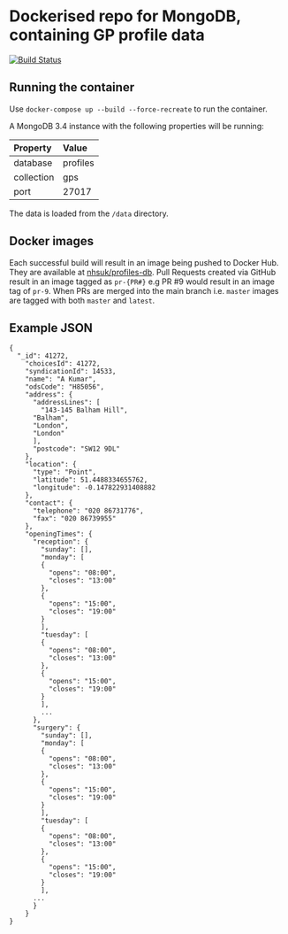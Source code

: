 # Dockerised repo for MongoDB, containing GP profile data

[![Build Status](https://travis-ci.org/nhsuk/profiles-db.svg?branch=master)](https://travis-ci.org/nhsuk/profiles-db)

## Running the container

Use `docker-compose up --build --force-recreate` to run the container.

A MongoDB 3.4 instance with the following properties will be running:

| Property   | Value        |
|:-----------|:-------------|
| database   | profiles     |
| collection | gps          |
| port       | 27017        |

The data is loaded from the `/data` directory.

## Docker images

Each successful build will result in an image being pushed to Docker Hub. They are available at [nhsuk/profiles-db](https://hub.docker.com/r/nhsuk/profiles-db/). Pull Requests created via GitHub result in an image tagged as `pr-{PR#}` e.g PR #9 would result in an image tag of `pr-9`.
When PRs are merged into the main branch i.e. `master` images are tagged with both `master` and `latest`.

## Example JSON

```
{
  "_id": 41272,
    "choicesId": 41272,
    "syndicationId": 14533,
    "name": "A Kumar",
    "odsCode": "H85056",
    "address": {
      "addressLines": [
        "143-145 Balham Hill",
      "Balham",
      "London",
      "London"
      ],
      "postcode": "SW12 9DL"
    },
    "location": {
      "type": "Point",
      "latitude": 51.4488334655762,
      "longitude": -0.147822931408882
    },
    "contact": {
      "telephone": "020 86731776",
      "fax": "020 86739955"
    },
    "openingTimes": {
      "reception": {
        "sunday": [],
        "monday": [
        {
          "opens": "08:00",
          "closes": "13:00"
        },
        {
          "opens": "15:00",
          "closes": "19:00"
        }
        ],
        "tuesday": [
        {
          "opens": "08:00",
          "closes": "13:00"
        },
        {
          "opens": "15:00",
          "closes": "19:00"
        }
        ],
        ...
      },
      "surgery": {
        "sunday": [],
        "monday": [
        {
          "opens": "08:00",
          "closes": "13:00"
        },
        {
          "opens": "15:00",
          "closes": "19:00"
        }
        ],
        "tuesday": [
        {
          "opens": "08:00",
          "closes": "13:00"
        },
        {
          "opens": "15:00",
          "closes": "19:00"
        }
        ],
      ...
      }
    }
}
```

